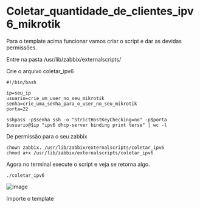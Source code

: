 # Coletar_quantidade_de_clientes_ipv6_mikrotik

Para o template acima funcionar vamos criar o script e dar as devidas permissões.

Entre na pasta /usr/lib/zabbix/externalscripts/ 

Crie o arquivo coletar_ipv6

    #!/bin/bash

    ip=seu_ip
    usuario=crie_um_user_no_seu_mikrotik
    senha=crie_uma_senha_para_o_user_no_seu_mikrotik
    porta=22

    sshpass -p$senha ssh -o "StrictHostKeyChecking=no" -p$porta $usuario@$ip "ipv6 dhcp-server binding print terse" | wc -l
De permissão para o seu zabbix

    chown zabbix. /usr/lib/zabbix/externalscripts/coletar_ipv6
    chmod a+x /usr/lib/zabbix/externalscripts/coletar_ipv6
Agora no terminal execute o script e veja se retorna algo.

    ./coletar_ipv6
![image](https://user-images.githubusercontent.com/94009104/236940404-9ed894d7-4fbf-4288-b625-7ea750d77668.png)

Importe o template 
